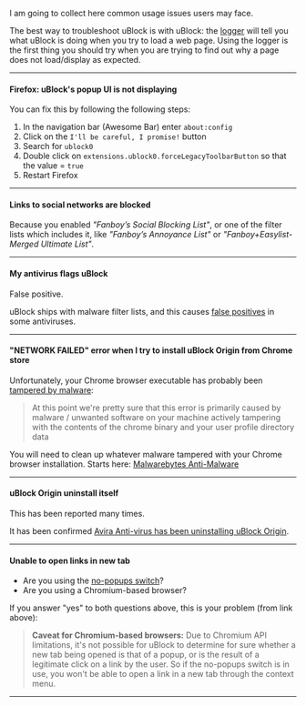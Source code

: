 I am going to collect here common usage issues users may face.

The best way to troubleshoot uBlock is with uBlock: the [logger](https://github.com/gorhill/uBlock/wiki/The-logger) will tell you what uBlock is doing when you try to load a web page. Using the logger is the first thing you should try when you are trying to find out why a page does not load/display as expected.

***

#### Firefox: uBlock's popup UI is not displaying

You can fix this by following the following steps:
1.  In the navigation bar (Awesome Bar) enter `about:config`
2.  Click on the `I'll be careful, I promise!` button
3.  Search for `ublock0`
4.  Double click on `extensions.ublock0.forceLegacyToolbarButton` so that the value = `true`
5.  Restart Firefox

***

#### Links to social networks are blocked

Because you enabled _"Fanboy’s Social Blocking List"_, or one of the filter lists which includes it, like _"Fanboy’s Annoyance List"_ or _"Fanboy+Easylist-Merged Ultimate List"_.

***

#### My antivirus flags uBlock

False positive.

uBlock ships with malware filter lists, and this causes [false positives](https://github.com/gorhill/uBlock/issues/199) in some antiviruses.

***

#### "NETWORK FAILED" error when I try to install uBlock Origin from Chrome store

Unfortunately, your Chrome browser executable has probably been [tampered by malware](https://code.google.com/p/chromium/issues/detail?id=391552#c153):

> At this point we're pretty sure that this error is primarily caused by malware / unwanted software on your machine actively tampering with the contents of the chrome binary and your user profile directory data

You will need to clean up whatever malware tampered with your Chrome browser installation. Starts here:
[Malwarebytes Anti-Malware](https://www.malwarebytes.org/)

***

#### uBlock Origin uninstall itself

This has been reported many times.

It has been confirmed [Avira Anti-virus has been uninstalling uBlock Origin](https://github.com/gorhill/uBlock/issues/882).

***

#### Unable to open links in new tab

- Are you using the [no-popups switch](https://github.com/gorhill/uBlock/wiki/Quick-guide:-popup-user-interface#no-popups)?
- Are you using a Chromium-based browser?

If you answer "yes" to both questions above, this is your problem (from link above):

> **Caveat for Chromium-based browsers:** Due to Chromium API limitations, it's not possible for uBlock to determine for sure whether a new tab being opened is that of a popup, or is the result of a legitimate click on a link by the user. So if the no-popups switch is in use, you won't be able to open a link in a new tab through the context menu.

***